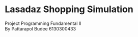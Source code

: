 # Lasadaz Shopping Simulation

Project Programming Fundamental II      
By Pattarapol Budee 6130300433      